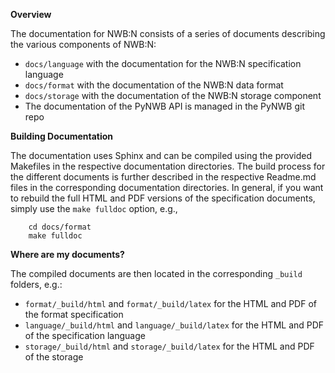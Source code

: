 **Overview**

The documentation for NWB:N consists of a series of documents describing the various components of NWB:N:

* ``docs/language`` with the documentation for the NWB:N specification language
* ``docs/format`` with the documentation of the NWB:N data format
* ``docs/storage`` with the documentation of the NWB:N storage component
* The documentation of the PyNWB API is managed in the PyNWB git repo

**Building Documentation**

The documentation uses Sphinx and can be compiled using the provided Makefiles in the respective documentation
directories. The build process for the different documents is further described in the respective Readme.md files
in the corresponding documentation directories. In general, if you want to rebuild the full HTML and PDF versions
of the specification documents, simply use the ``make fulldoc`` option, e.g.,

```
    cd docs/format
    make fulldoc
```

**Where are my documents?**

The compiled documents are then located in the corresponding ``_build`` folders, e.g.:

* ``format/_build/html`` and ``format/_build/latex`` for the HTML and PDF of the format specification
* ``language/_build/html`` and ``language/_build/latex`` for the HTML and PDF of the specification language
* ``storage/_build/html`` and ``storage/_build/latex`` for the HTML and PDF of the storage
